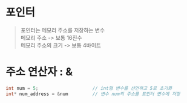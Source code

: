 # 포인터
> 포인터는 메모리 주소를 저장하는 변수  
> 메모리 주소 -> 보통 16진수  
> 메모리 주소의 크기 -> 보통 4바이트  


# 주소 연산자 : &
```c
int num = 5;                    // int형 변수를 선언하고 5로 초기화
int* num_address = &num         // 변수 num의 주소를 포인터 변수에 저장
```
